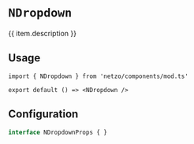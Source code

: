 <script setup>
import SectionDocsCards from '@theme/components/sections/SectionDocsCards.vue'
import en from '~/locales/en.js'
const item = en.components.find(({ uid }) => uid === 'dropdown')
</script>

<div class="mb-5 w-75px h-75px"  :class="item.icon" />

# `NDropdown`

{{ item.description }}

## Usage

```tsx
import { NDropdown } from 'netzo/components/mod.ts'

export default () => <NDropdown />
```

## Configuration

```ts
interface NDropdownProps { }
```
